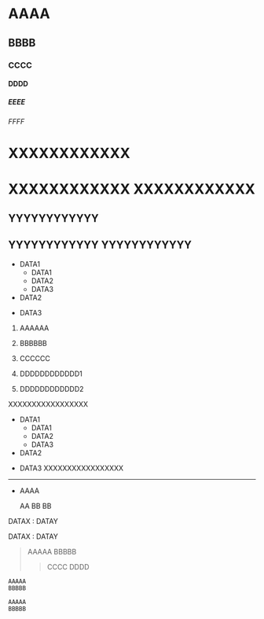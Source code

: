 # AAAA
## BBBB
### CCCC
#### DDDD
##### EEEE
###### FFFF
XXXXXXXXXXXX
=========

XXXXXXXXXXXX
XXXXXXXXXXXX
=========

YYYYYYYYYYYY
------------

YYYYYYYYYYYY
YYYYYYYYYYYY
------------

* DATA1
    + DATA1
    - DATA2
    + DATA3
* DATA2
+ DATA3

1. AAAAAA
2. BBBBBB
3. CCCCCC

1. DDDDDDDDDDDD1
2. DDDDDDDDDDDD2

XXXXXXXXXXXXXXXXX
* DATA1
    + DATA1
    - DATA2
    + DATA3
* DATA2
+ DATA3
XXXXXXXXXXXXXXXXX

----------------------

* AAAA

	AA
	BB
	BB

DATAX
:	DATAY

DATAX
:	DATAY

> AAAAA
> BBBBB
> > CCCC
> > DDDD

    AAAAA
    BBBBB

    AAAAA
    BBBBB
